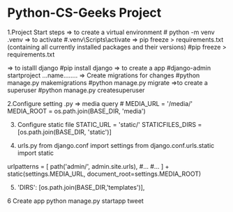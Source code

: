 ﻿# Python-CS-Geeks Project
1.Project Start steps
⇒ to create  a virtual environment 
	# python -m venv .venv
⇒ to activate 
	#.venv\Scripts\activate
⇒ pip freeze > requirements.txt  (containing all currently installed packages and their versions)
	#pip freeze > requirements.txt

⇒ to istalll django
	#pip install django
⇒ to create a app 
	#django-admin startproject …name……..
⇒ Create migrations for changes
	#python manage.py makemigrations
	#python manage.py migrate
⇒to create a superuser 
	#python manage.py createsuperuser

2.Configure setting .py
	⇒ media query
	#  MEDIA_URL = '/media/'
     MEDIA_ROOT = os.path.join(BASE_DIR, 'media')

3. Configure static file 
	STATIC_URL = 'static/'
STATICFILES_DIRS = [os.path.join(BASE_DIR, 'static')]

4. urls.py
	from django.conf import settings
from django.conf.urls.static import static

urlpatterns = [
    path('admin/', admin.site.urls),
    #...
    #...
] + static(settings.MEDIA_URL, document_root=settings.MEDIA_ROOT)

5. 'DIRS': [os.path.join(BASE_DIR,'templates')],

6  Create app 
	python manage.py startapp tweet
